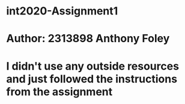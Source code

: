 # int2020-Assignment1

# Author: 2313898  Anthony Foley

# I didn't use any outside resources and just followed the instructions from the assignment
